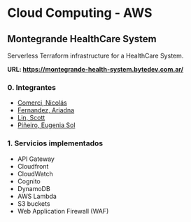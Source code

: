 # Cloud Computing - AWS 

## Montegrande HealthCare System 

Serverless Terraform infrastructure for a HealthCare System.

**URL: https://montegrande-health-system.bytedev.com.ar/**

### 0. Integrantes 

- [Comerci, Nicolás](https://github.com/ncomerci)
- [Fernandez, Ariadna](https://github.com/arfernandez2000)
- [Lin, Scott](https://github.com/scottlin19)
- [Piñeiro, Eugenia Sol](https://github.com/eugepineiro)

### 1. Servicios implementados 
- API Gateway 
- Cloudfront 
- CloudWatch
- Cognito
- DynamoDB
- AWS Lambda 
- S3 buckets
- Web Application Firewall (WAF)